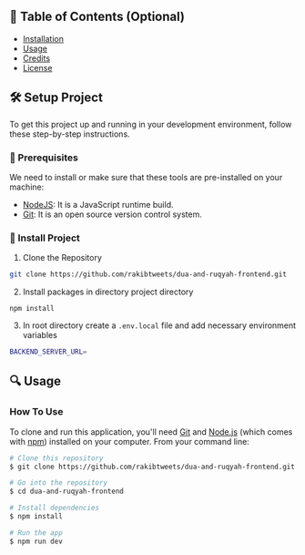 ## 📖 Table of Contents (Optional)

- [Installation](#installation)
- [Usage](#usage)
- [Credits](#credits)
- [License](#license)

## 🛠️ Setup Project

To get this project up and running in your development environment, follow these step-by-step instructions.

### 🍴 Prerequisites

We need to install or make sure that these tools are pre-installed on your machine:

- [NodeJS](https://nodejs.org/en/download/): It is a JavaScript runtime build.
- [Git](https://git-scm.com/downloads): It is an open source version control system.

### 🚀 Install Project

1. Clone the Repository

```bash
git clone https://github.com/rakibtweets/dua-and-ruqyah-frontend.git

```

2. Install packages in directory project directory

```
npm install
```

3. In root directory create a `.env.local` file and add necessary environment variables

```bash
BACKEND_SERVER_URL=
```

## 🔍 Usage

### How To Use

To clone and run this application, you'll need [Git](https://git-scm.com) and [Node.js](https://nodejs.org/en/download/) (which comes with [npm](http://npmjs.com)) installed on your computer. From your command line:

```bash
# Clone this repository
$ git clone https://github.com/rakibtweets/dua-and-ruqyah-frontend.git

# Go into the repository
$ cd dua-and-ruqyah-frontend

# Install dependencies
$ npm install

# Run the app
$ npm run dev
```
